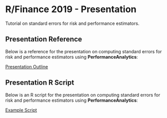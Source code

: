 # R/Finance 2019 - Presentation

Tutorial on standard errors for risk and performance estimators.

## Presentation Reference

Below is a reference for the presentation on computing standard errors for risk and performance estimators using **PerformanceAnalytics**:

[Presentation Outline](https://drive.google.com/open?id=1-F7bNve9vyEIi6csrf0jkaai7GrWjOVl)

## Presentation R Script

Below is an R script for the presentation on computing standard errors for risk and performance estimators using **PerformanceAnalytics**:

[Example Script](https://drive.google.com/open?id=1Wk3YeVs5xS_Nr4rJIv9b-zsxdP55D6Vk)
